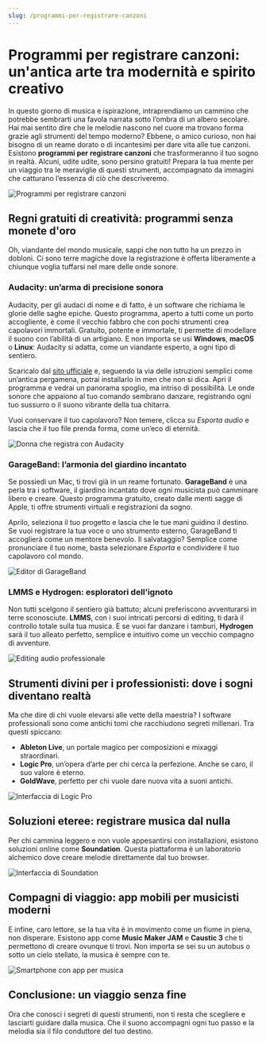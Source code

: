 ```yaml
---
slug: /programmi-per-registrare-canzoni
---
```

# Programmi per registrare canzoni: un'antica arte tra modernità e spirito creativo

In questo giorno di musica e ispirazione, intraprendiamo un cammino che potrebbe sembrarti una favola narrata sotto l’ombra di un albero secolare. Hai mai sentito dire che le melodie nascono nel cuore ma trovano forma grazie agli strumenti del tempo moderno? Ebbene, o amico curioso, non hai bisogno di un reame dorato o di incantesimi per dare vita alle tue canzoni. Esistono **programmi per registrare canzoni** che trasformeranno il tuo sogno in realtà. Alcuni, udite udite, sono persino gratuiti! Prepara la tua mente per un viaggio tra le meraviglie di questi strumenti, accompagnato da immagini che catturano l’essenza di ciò che descriveremo.

![Programmi per registrare canzoni](/guide-img/output/dasdakHFFy3.jpg)

## Regni gratuiti di creatività: programmi senza monete d'oro

Oh, viandante del mondo musicale, sappi che non tutto ha un prezzo in dobloni. Ci sono terre magiche dove la registrazione è offerta liberamente a chiunque voglia tuffarsi nel mare delle onde sonore.

### **Audacity: un’arma di precisione sonora**

Audacity, per gli audaci di nome e di fatto, è un software che richiama le glorie delle saghe epiche. Questo programma, aperto a tutti come un porto accogliente, è come il vecchio fabbro che con pochi strumenti crea capolavori immortali. Gratuito, potente e immortale, ti permette di modellare il suono con l’abilità di un artigiano. E non importa se usi **Windows**, **macOS** o **Linux**: Audacity si adatta, come un viandante esperto, a ogni tipo di sentiero.

Scaricalo dal [sito ufficiale](https://www.audacityteam.org/download/) e, seguendo la via delle istruzioni semplici come un’antica pergamena, potrai installarlo in men che non si dica. Apri il programma e vedrai un panorama spoglio, ma intriso di possibilità. Le onde sonore che appaiono al tuo comando sembrano danzare, registrando ogni tuo sussurro o il suono vibrante della tua chitarra.

Vuoi conservare il tuo capolavoro? Non temere, clicca su *Esporta audio* e lascia che il tuo file prenda forma, come un’eco di eternità.

![Donna che registra con Audacity](/guide-img/output/417fbcdf.jpg)

### **GarageBand: l’armonia del giardino incantato**

Se possiedi un Mac, ti trovi già in un reame fortunato. **GarageBand** è una perla tra i software, il giardino incantato dove ogni musicista può camminare libero e creare. Questo programma gratuito, creato dalle menti sagge di Apple, ti offre strumenti virtuali e registrazioni da sogno.

Aprilo, seleziona il tuo progetto e lascia che le tue mani guidino il destino. Se vuoi registrare la tua voce o uno strumento esterno, GarageBand ti accoglierà come un mentore benevolo. Il salvataggio? Semplice come pronunciare il tuo nome, basta selezionare *Esporta* e condividere il tuo capolavoro col mondo.

![Editor di GarageBand](/guide-img/output/30fe7d64.jpg)

### **LMMS e Hydrogen: esploratori dell’ignoto**

Non tutti scelgono il sentiero già battuto; alcuni preferiscono avventurarsi in terre sconosciute. **LMMS**, con i suoi intricati percorsi di editing, ti darà il controllo totale sulla tua musica. E se vuoi far danzare i tamburi, **Hydrogen** sarà il tuo alleato perfetto, semplice e intuitivo come un vecchio compagno di avventure.

![Editing audio professionale](/guide-img/output/9a10d725.jpg)

## Strumenti divini per i professionisti: dove i sogni diventano realtà

Ma che dire di chi vuole elevarsi alle vette della maestria? I software professionali sono come antichi tomi che racchiudono segreti millenari. Tra questi spiccano:

- **Ableton Live**, un portale magico per composizioni e mixaggi straordinari.
- **Logic Pro**, un’opera d’arte per chi cerca la perfezione. Anche se caro, il suo valore è eterno.
- **GoldWave**, perfetto per chi vuole dare nuova vita a suoni antichi.

![Interfaccia di Logic Pro](/guide-img/output/417fbcdf.jpg)

## Soluzioni eteree: registrare musica dal nulla

Per chi cammina leggero e non vuole appesantirsi con installazioni, esistono soluzioni online come **Soundation**. Questa piattaforma è un laboratorio alchemico dove creare melodie direttamente dal tuo browser.

![Interfaccia di Soundation](/guide-img/output/ed5f312.jpg)

## Compagni di viaggio: app mobili per musicisti moderni

E infine, caro lettore, se la tua vita è in movimento come un fiume in piena, non disperare. Esistono app come **Music Maker JAM** e **Caustic 3** che ti permettono di creare ovunque ti trovi. Non importa se sei su un autobus o sotto un cielo stellato, la musica è sempre con te.

![Smartphone con app per musica](/guide-img/output/9a10d725.jpg)

## Conclusione: un viaggio senza fine

Ora che conosci i segreti di questi strumenti, non ti resta che scegliere e lasciarti guidare dalla musica. Che il suono accompagni ogni tuo passo e la melodia sia il filo conduttore del tuo destino.
